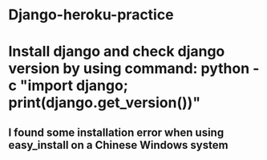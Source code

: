 # Django-heroku-practice
# Install django and check django version by using command: python -c "import django; print(django.get_version())"
## I found some installation error when using easy_install on a Chinese Windows system
